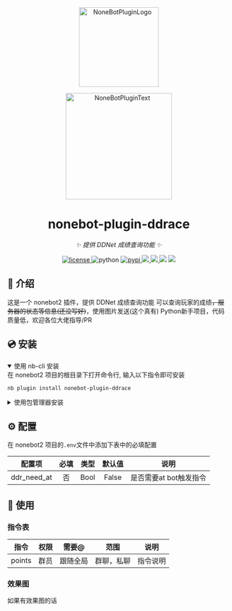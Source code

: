 <div align="center">
  <a href="https://v2.nonebot.dev/store"><img src="https://github.com/A-kirami/nonebot-plugin-template/blob/resources/nbp_logo.png" width="180" height="180" alt="NoneBotPluginLogo"></a>
  <br>
  <p><img src="https://ddnet.org/ddnet.svg" width="240" alt="NoneBotPluginText"></p>
</div>

<div align="center">

# nonebot-plugin-ddrace

_✨ 提供 DDNet 成绩查询功能 ✨_


<a href="./LICENSE">
    <img src="https://img.shields.io/github/license/gongfuture/nonebot-plugin-ddrace.svg?style=for-the-badge" alt="license">
</a>
<img src="https://img.shields.io/badge/python-3.9+-blue.svg?style=for-the-badge" alt="python">
<a href="https://pypi.python.org/pypi/nonebot-plugin-ddrace">
    <img src="https://img.shields.io/pypi/v/nonebot-plugin-ddrace.svg?style=for-the-badge" alt="pypi">
</a>
<a href="https://www.codefactor.io/repository/github/gongfuture/nonebot-plugin-ddrace">
<img src="https://img.shields.io/codefactor/grade/github/gongfuture/nonebot-plugin-ddrace?color=red&style=for-the-badge">
</a>
<a href="https://github.com/gongfuture/nonebot-plugin-ddrace/commits/main">
<img src="https://img.shields.io/github/last-commit/gongfuture/nonebot-plugin-ddrace?color=red&style=for-the-badge">
</a>
<a href="https://wakatime.com/@gongfuture"><img src="https://wakatime.com/badge/github/gongfuture/nonebot-plugin-ddrace.svg?style=for-the-badge" /></a>
<a href="https://qm.qq.com/q/OfK3d9r6o2"><img src="https://img.shields.io/badge/QQ群-611124274-blue?logo=tencentqq&style=for-the-badge" /></a>


</div>


## 📖 介绍

这是一个 nonebot2 插件，提供 DDNet 成绩查询功能
可以查询玩家的成绩~~，服务器的状态等信息(还没写好)~~，使用图片发送(这个真有)
Python新手项目，代码质量低，欢迎各位大佬指导/PR

## 💿 安装

<details open>
<summary>使用 nb-cli 安装</summary>
在 nonebot2 项目的根目录下打开命令行, 输入以下指令即可安装

    nb plugin install nonebot-plugin-ddrace

</details>

<details>
<summary>使用包管理器安装</summary>
在 nonebot2 项目的插件目录下, 打开命令行, 根据你使用的包管理器, 输入相应的安装命令

<details>
<summary>pip</summary>

    pip install nonebot-plugin-ddrace
</details>
<details>
<summary>pdm</summary>

    pdm add nonebot-plugin-ddrace
</details>
<details>
<summary>poetry</summary>

    poetry add nonebot-plugin-ddrace
</details>
<details>
<summary>conda</summary>

    conda install nonebot-plugin-ddrace
</details>

打开 nonebot2 项目根目录下的 `pyproject.toml` 文件, 在 `[tool.nonebot]` 部分追加写入

    plugins = ["nonebot_plugin_ddrace"]

</details>

## ⚙️ 配置

在 nonebot2 项目的`.env`文件中添加下表中的必填配置

| 配置项  | 必填  | 类型 | 默认值 |   说明   |
| :-----: | :---: | :---: |  :----: | :------: |
| ddr_need_at |  否   | Bool|   False   | 是否需要at bot触发指令 |

## 🎉 使用
### 指令表
| 指令  | 权限  | 需要@ | 范围  |   说明   |
| :---: | :---: | :---: | :---: | :------: |
| points | 群员  |  跟随全局   | 群聊，私聊  | 指令说明 |
### 效果图
如果有效果图的话
